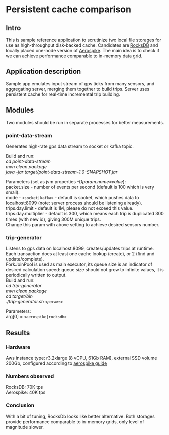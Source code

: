 # Persistent cache comparison

## Intro
This is sample reference application to scrutinize two local file storages for use as high-throughput disk-backed cache. 
Candidates are [RocksDB](http://rocksdb.org/) and locally placed one-node version of [Aerospike](http://www.aerospike.com/).
The main idea is to check if we can achieve performance comparable to in-memory data grid.

## Application description
Sample app emulates input stream of gps ticks from many sensors, and aggregating server, merging them together to build trips. 
Server uses persistent cache for real-time incremental trip building.
## Modules
Two modules should be run in separate processes for better measurements.    
### point-data-stream
Generates high-rate gps data stream to socket or kafka topic. 
    
Build and run:        
*cd point-data-stream    
mvn clean package    
java -jar target/point-data-stream-1.0-SNAPSHOT.jar* 
    
Parameters (set as jvm properties *-Dparam.name=value*):        
packet.size - number of events per second (default is 100 which is very small).    
mode - ```<socket|kafka>``` - default is socket, which pushes data to localhost:8099 (note: server process should be listening already).  
trips.day.limit - default is 1M, please do not exceed this value.     
trips.day.multiplier - default is 300, which means each trip is duplicated 300 times (with new id), giving 300M unique trips.    
Change this param with above setting to achieve desired sensors number.       

### trip-generator

Listens to gps data on localhost:8099, creates/updates trips at runtime. Each transaction does at least one cache lookup (create),
or 2 (find and update/complete).    
ForkJoinPool is used as main executor, its queue size is an indicator of desired calculation speed: 
queue size should not grow to infinite values, it is periodically written to output.        
Build and run:    
*cd trip-generator    
mvn clean package    
cd target/bin    
./trip-generator.sh ```<params>```*    

Parameters:    
arg[0] = ```<aerospike|rocksdb>```    

## Results
### Hardware
Aws instance type: r3.2xlarge (8 vCPU, 61Gb RAM), external SSD volume 200Gb, configured according to [aerospike guide](http://www.aerospike.com/docs/deploy_guides/aws/tune/)    
### Numbers observed
RocksDB: 70K tps    
Aerospike: 40K tps    
### Conclusion
With a bit of tuning, RocksDb looks like better alternative. Both storages provide performance comparable to in-memory grids, only level 
of magnitude slower.
